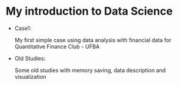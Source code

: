 # **My introduction to Data Science**
- Case1:

   My first simple case using data analysis with financial data for Quantitative Finance Club - UFBA
- Old Studies: 
   
   Some old studies with memory saving, data description and visualization
